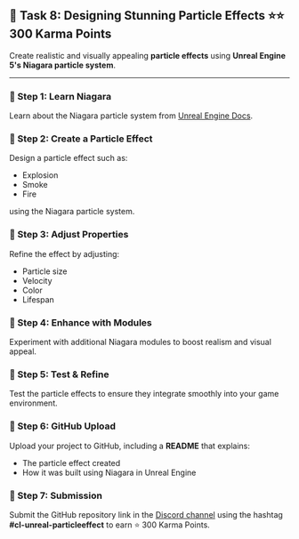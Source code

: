 ## 📑 Task 8: Designing Stunning Particle Effects ⭐⭐ 300 Karma Points  

Create realistic and visually appealing **particle effects** using **Unreal Engine 5's Niagara particle system**.  

---

### 📌 Step 1: Learn Niagara  
Learn about the Niagara particle system from [Unreal Engine Docs](https://docs.unrealengine.com/5.3/en-US/creating-visual-effects-in-niagara-for-unreal-engine).  

### 📌 Step 2: Create a Particle Effect  
Design a particle effect such as:  
- Explosion  
- Smoke  
- Fire  

using the Niagara particle system.  

### 📌 Step 3: Adjust Properties  
Refine the effect by adjusting:  
- Particle size  
- Velocity  
- Color  
- Lifespan  

### 📌 Step 4: Enhance with Modules  
Experiment with additional Niagara modules to boost realism and visual appeal.  

### 📌 Step 5: Test & Refine  
Test the particle effects to ensure they integrate smoothly into your game environment.  

### 📌 Step 6: GitHub Upload  
Upload your project to GitHub, including a **README** that explains:  
- The particle effect created  
- How it was built using Niagara in Unreal Engine  

### 📌 Step 7: Submission  
Submit the GitHub repository link in the [Discord channel](https://discord.com/channels/771670169691881483/1315007911449071706) using the hashtag **#cl-unreal-particleeffect** to earn ⭐ 300 Karma Points.

